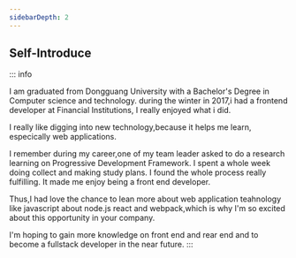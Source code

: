 ```yaml
---
sidebarDepth: 2
---
```


## Self-Introduce
::: info

I am graduated from Dongguang University with a Bachelor's Degree in Computer science and technology. during the winter in 2017,i had a frontend developer at Financial Institutions, I really enjoyed what i did.

I really like digging into new technology,because it helps me learn, especically web applications.

I remember during my career,one of my team leader asked to do a research learning on Progressive Development Framework. I spent a whole week doing collect and making study plans. I found the whole process really fulfilling. It made me enjoy being a front end developer.

Thus,I had love the chance to lean more about web application teahnology like javascript about node.js react and webpack,which is why I'm so excited about this opportunity in your company.

I'm hoping to gain more knowledge on front end and rear end and to become a fullstack developer in the near future.
:::